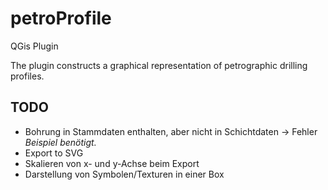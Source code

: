# petroProfile

QGis Plugin

The plugin constructs a graphical representation of petrographic drilling profiles.

## TODO

* Bohrung in Stammdaten enthalten, aber nicht in Schichtdaten -> Fehler
  *Beispiel benötigt.*
* Export to SVG
* Skalieren von x- und y-Achse beim Export
* Darstellung von Symbolen/Texturen in einer Box
